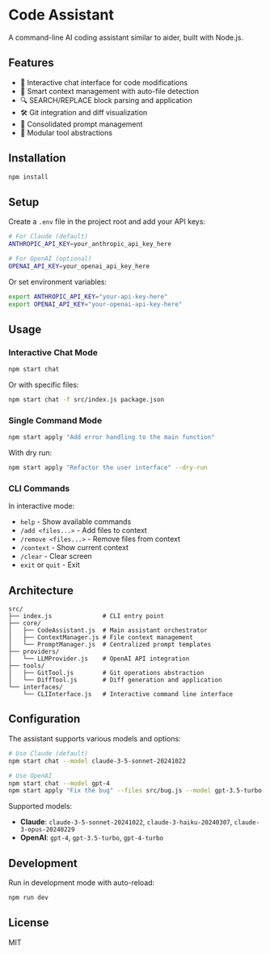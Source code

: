 # Code Assistant

A command-line AI coding assistant similar to aider, built with Node.js.

## Features

- 🤖 Interactive chat interface for code modifications
- 📁 Smart context management with auto-file detection
- 🔍 SEARCH/REPLACE block parsing and application
- 🛠️ Git integration and diff visualization
- 🎯 Consolidated prompt management
- 🔧 Modular tool abstractions

## Installation

```bash
npm install
```

## Setup

Create a `.env` file in the project root and add your API keys:

```bash
# For Claude (default)
ANTHROPIC_API_KEY=your_anthropic_api_key_here

# For OpenAI (optional)
OPENAI_API_KEY=your_openai_api_key_here
```

Or set environment variables:

```bash
export ANTHROPIC_API_KEY="your-api-key-here"
export OPENAI_API_KEY="your-openai-api-key-here"
```

## Usage

### Interactive Chat Mode

```bash
npm start chat
```

Or with specific files:

```bash
npm start chat -f src/index.js package.json
```

### Single Command Mode

```bash
npm start apply "Add error handling to the main function"
```

With dry run:

```bash
npm start apply "Refactor the user interface" --dry-run
```

### CLI Commands

In interactive mode:

- `help` - Show available commands
- `/add <files...>` - Add files to context
- `/remove <files...>` - Remove files from context
- `/context` - Show current context
- `/clear` - Clear screen
- `exit` or `quit` - Exit

## Architecture

```
src/
├── index.js              # CLI entry point
├── core/
│   ├── CodeAssistant.js  # Main assistant orchestrator
│   ├── ContextManager.js # File context management
│   └── PromptManager.js  # Centralized prompt templates
├── providers/
│   └── LLMProvider.js    # OpenAI API integration
├── tools/
│   ├── GitTool.js        # Git operations abstraction
│   └── DiffTool.js       # Diff generation and application
└── interfaces/
    └── CLIInterface.js   # Interactive command line interface
```

## Configuration

The assistant supports various models and options:

```bash
# Use Claude (default)
npm start chat --model claude-3-5-sonnet-20241022

# Use OpenAI
npm start chat --model gpt-4
npm start apply "Fix the bug" --files src/bug.js --model gpt-3.5-turbo
```

Supported models:
- **Claude**: `claude-3-5-sonnet-20241022`, `claude-3-haiku-20240307`, `claude-3-opus-20240229`
- **OpenAI**: `gpt-4`, `gpt-3.5-turbo`, `gpt-4-turbo`

## Development

Run in development mode with auto-reload:

```bash
npm run dev
```

## License

MIT
